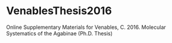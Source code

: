 # VenablesThesis2016
Online Supplementary Materials for Venables, C. 2016. Molecular Systematics of the Agabinae (Ph.D. Thesis)
